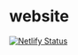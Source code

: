 # website
[![Netlify Status](https://api.netlify.com/api/v1/badges/d23ac591-bcc1-4df3-98fd-9764a8a54b4d/deploy-status)](https://app.netlify.com/sites/frosty-volhard-f554c3/deploys)
